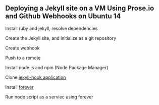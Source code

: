 ## Deploying a Jekyll site on a VM Using Prose.io and Github Webhooks on Ubuntu 14

Install ruby and jekyll, resolve dependencies

Create the Jekyll site, and initialize as a git repository

Create webhook

Push to a remote

Install node.js and npm (Node Package Manager)

Clone [jekyll-hook application](https://github.com/developmentseed/jekyll-hook)

Install [forever](https://www.npmjs.com/package/forever)

Run node script as a serviec using forever

